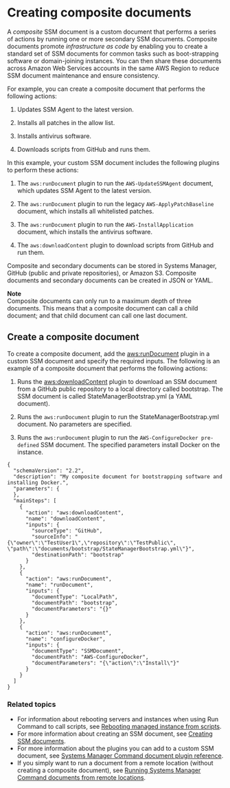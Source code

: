 # Creating composite documents<a name="composite-docs"></a>

A *composite* SSM document is a custom document that performs a series of actions by running one or more secondary SSM documents\. Composite documents promote *infrastructure as code* by enabling you to create a standard set of SSM documents for common tasks such as boot\-strapping software or domain\-joining instances\. You can then share these documents across Amazon Web Services accounts in the same AWS Region to reduce SSM document maintenance and ensure consistency\.

For example, you can create a composite document that performs the following actions:

1. Updates SSM Agent to the latest version\.

1. Installs all patches in the allow list\.

1. Installs antivirus software\.

1. Downloads scripts from GitHub and runs them\.

In this example, your custom SSM document includes the following plugins to perform these actions:

1. The `aws:runDocument` plugin to run the `AWS-UpdateSSMAgent` document, which updates SSM Agent to the latest version\.

1. The `aws:runDocument` plugin to run the legacy `AWS-ApplyPatchBaseline` document, which installs all whitelisted patches\.

1. The `aws:runDocument` plugin to run the `AWS-InstallApplication` document, which installs the antivirus software\.

1. The `aws:downloadContent` plugin to download scripts from GitHub and run them\.

Composite and secondary documents can be stored in Systems Manager, GitHub \(public and private repositories\), or Amazon S3\. Composite documents and secondary documents can be created in JSON or YAML\. 

**Note**  
Composite documents can only run to a maximum depth of three documents\. This means that a composite document can call a child document; and that child document can call one last document\.

## Create a composite document<a name="composite-creating"></a>

To create a composite document, add the [aws:runDocument](ssm-plugins.md#aws-rundocument) plugin in a custom SSM document and specify the required inputs\. The following is an example of a composite document that performs the following actions:

1. Runs the [aws:downloadContent](ssm-plugins.md#aws-downloadContent) plugin to download an SSM document from a GitHub public repository to a local directory called bootstrap\. The SSM document is called StateManagerBootstrap\.yml \(a YAML document\)\.

1. Runs the `aws:runDocument` plugin to run the StateManagerBootstrap\.yml document\. No parameters are specified\.

1. Runs the `aws:runDocument` plugin to run the `AWS-ConfigureDocker pre-defined` SSM document\. The specified parameters install Docker on the instance\.

```
{
  "schemaVersion": "2.2",
  "description": "My composite document for bootstrapping software and installing Docker.",
  "parameters": {
  },
  "mainSteps": [
    {
      "action": "aws:downloadContent",
      "name": "downloadContent",
      "inputs": {
        "sourceType": "GitHub",
        "sourceInfo": "{\"owner\":\"TestUser1\",\"repository\":\"TestPublic\", \"path\":\"documents/bootstrap/StateManagerBootstrap.yml\"}",
        "destinationPath": "bootstrap"
      }
    },
    {
      "action": "aws:runDocument",
      "name": "runDocument",
      "inputs": {
        "documentType": "LocalPath",
        "documentPath": "bootstrap",
        "documentParameters": "{}"
      }
    },
    {
      "action": "aws:runDocument",
      "name": "configureDocker",
      "inputs": {
        "documentType": "SSMDocument",
        "documentPath": "AWS-ConfigureDocker",
        "documentParameters": "{\"action\":\"Install\"}"
      }
    }
  ]
}
```

### Related topics<a name="composite-docs-related"></a>
+ For information about rebooting servers and instances when using Run Command to call scripts, see [Rebooting managed instance from scripts](send-commands-reboot.md)\.
+ For more information about creating an SSM document, see [Creating SSM documents](create-ssm-doc.md)\.
+ For more information about the plugins you can add to a custom SSM document, see [Systems Manager Command document plugin reference](ssm-plugins.md)\.
+ If you simply want to run a document from a remote location \(without creating a composite document\), see [Running Systems Manager Command documents from remote locations](run-remote-documents.md)\.
